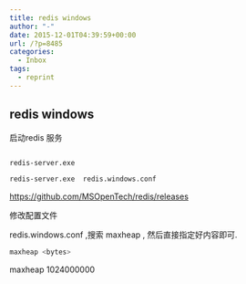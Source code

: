 ```yaml
---
title: redis windows
author: "-"
date: 2015-12-01T04:39:59+00:00
url: /?p=8485
categories:
  - Inbox
tags:
  - reprint
---
```

## redis windows

启动redis 服务

```bash

redis-server.exe

redis-server.exe  redis.windows.conf

```

<https://github.com/MSOpenTech/redis/releases>

修改配置文件

redis.windows.conf ,搜索 maxheap , 然后直接指定好内容即可.

```bash
maxheap <bytes>
```

maxheap 1024000000

